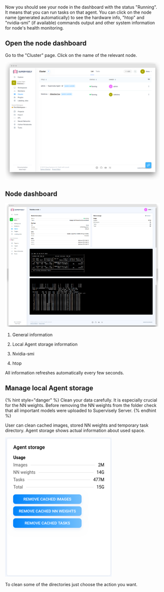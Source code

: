 Now you should see your node in the dashboard with the status "Running". It means that you can run tasks on that agent. You can click on the node name (generated automatically) to see the hardware info, "htop" and "nvidia-smi" (if available) commands output and other system information for node's health monitoring.

## Open the node dashboard

Go to the "Cluster" page. Click on the name of the relevant node.

![](agents_a.png)


## Node dashboard

![](02.png)


1. General information

2. Local Agent storage information

3. Nvidia-smi

4. htop

All information refreshes automatically every few seconds.


## Manage local Agent storage

{% hint style="danger" %}
Clean your data carefully. It is especially crucial for the NN weights. Before removing the NN weights from the folder check that all important models were uploaded to Supervisely Server. 
{% endhint %}
	
User can clean cached images, stored NN weights and temporary task directory. Agent storage shows actual information about used space.

![](agent_storage.png)

To clean some of the directories just choose the action you want. 


